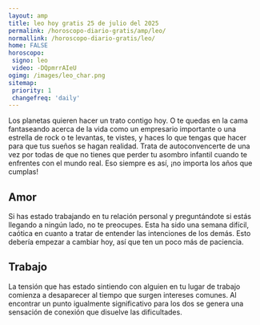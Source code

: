 ```yaml
---
layout: amp
title: leo hoy gratis 25 de julio del 2025 
permalink: /horoscopo-diario-gratis/amp/leo/
normallink: /horoscopo-diario-gratis/leo/
home: FALSE
horoscopo:
 signo: leo
 video: -DQpmrrAIeU
ogimg: /images/leo_char.png
sitemap:
 priority: 1
 changefreq: 'daily'
---
```



Los planetas quieren hacer un trato contigo hoy. O te quedas en la cama fantaseando acerca de la vida como un empresario importante o una estrella de rock o te levantas, te vistes, y haces lo que tengas que hacer para que tus sueños se hagan realidad. Trata de autoconvencerte de una vez por todas de que no tienes que perder tu asombro infantil cuando te enfrentes con el mundo real. Eso siempre es así, ¡no importa los años que cumplas!

## Amor

Si has estado trabajando en tu relación personal y preguntándote si estás llegando a ningún lado, no te preocupes. Esta ha sido una semana difícil, caótica en cuanto a tratar de entender las intenciones de los demás. Esto debería empezar a cambiar hoy, así que ten un poco más de paciencia.

## Trabajo

La tensión que has estado sintiendo con alguien en tu lugar de trabajo comienza a desaparecer al tiempo que surgen intereses comunes. Al encontrar un punto igualmente significativo para los dos se genera una sensación de conexión que disuelve las dificultades.